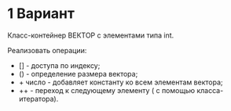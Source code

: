 # 1 Вариант
Класс-контейнер ВЕКТОР с элементами типа int.


Реализовать операции:  
- [] - доступа по индексу;  
- () - определение размера вектора;  
- \+ число - добавляет константу ко всем элементам вектора;  
- ++ - переход к следующему элементу ( с помощью класса-итератора).


